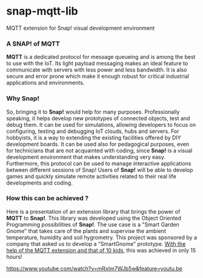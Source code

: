 # snap-mqtt-lib
MQTT extension for Snap! visual development environment

### A SNAP! of MQTT

**MQTT** is a dedicated protocol for message queueing and is among the best to use with the IoT. Its light payload messaging makes an ideal feature to communicate with servers with less power and less bandwidth. It is also secure and error prone which make it enough robust for critical industrial applications and environments.

### Why Snap!

So, bringing it to **Snap!** would help for many purposes. Professionally speaking, it helps develop new prototypes of connected objects, test and debug them. It can be used for simulations, allowing developers to focus on configuring, testing and debugging IoT clouds, hubs and servers. For hobbyists, it is a way to extending the existing facilities offered by DIY development boards. It can be used also for pedagogical purposes, even for technicians that are not acquainted with coding, since **Snap!** is a visual development environment that makes understanding very easy.
Furthermore, this protocol can be used to manage interactive applications between different sessions of Snap! Users of **Snap!** will be able to develop games and quickly simulate remote activities related to their real life developments and coding.

### How this can be achieved ?

Here is a presentation of an extension library that brings the power of **MQTT** to **Snap!**. This library was developed using the Object Oriented Programming possibilities of **Snap!**. The use case is a "Smart Garden Gnome" that takes care of the plants and supervise the ambient temperature, humidity and soil hygrometry. This project was sponsored by a company that asked us to develop a "SmartGnome" prototype. [With the help of the MQTT extension and that of 10 kids](https://youtu.be/mRxIm7WJb5w), this was achieved in only 15 hours! 

https://www.youtube.com/watch?v=mRxIm7WJb5w&feature=youtu.be

